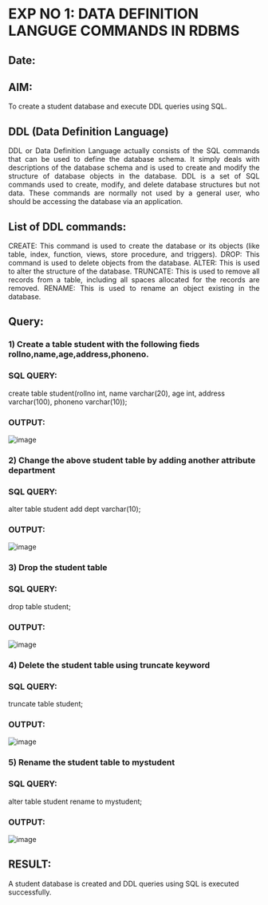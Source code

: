 # EXP NO 1: DATA DEFINITION LANGUGE COMMANDS IN RDBMS

## Date:

## AIM:
To create a student database and execute DDL queries using SQL.


## DDL (Data Definition Language)
<div align="justify">
DDL or Data Definition Language actually consists of the SQL commands that can be used to define the database schema. It simply deals with descriptions of the database schema and is used to create and modify the structure of database objects in the database. DDL is a set of SQL commands used to create, modify, and delete database structures but not data. These commands are normally not used by a general user, who should be accessing the database via an application.
</div>
 
## List of DDL commands: 
<div align="justify">
CREATE: This command is used to create the database or its objects (like table, index, function, views, store procedure, and triggers).
DROP: This command is used to delete objects from the database.
ALTER: This is used to alter the structure of the database.
TRUNCATE: This is used to remove all records from a table, including all spaces allocated for the records are removed.
RENAME: This is used to rename an object existing in the database.
</div>

## Query:
### 1) Create a table student with the following fieds rollno,name,age,address,phoneno.

### SQL QUERY: 
 create table student(rollno int, name varchar(20), age int, address varchar(100), phoneno varchar(10));

### OUTPUT:
![image](https://github.com/Prasannalakshmiganesan/F2_DBMS/assets/118610231/d4aa3c36-5743-47de-9de2-224d56eb89cd)

### 2) Change the above student table by adding another attribute department

### SQL QUERY: 
alter table student add dept varchar(10);

### OUTPUT:
![image](https://github.com/Prasannalakshmiganesan/F2_DBMS/assets/118610231/ee8bc4e5-fec4-40a5-9e06-0425fa150ecd)


### 3) Drop the student table
 
### SQL QUERY: 
drop table student;

### OUTPUT:
![image](https://github.com/Prasannalakshmiganesan/F2_DBMS/assets/118610231/3ce36d4e-d455-4bf7-b6fd-5153a7cd2465)


### 4) Delete the student table using truncate keyword

### SQL QUERY: 
truncate table student;

### OUTPUT:
![image](https://github.com/Prasannalakshmiganesan/F2_DBMS/assets/118610231/e1ec3d24-63ed-4c60-a715-1bd0ab54a09e)


### 5) Rename the student table to mystudent

### SQL QUERY: 
alter table student rename to mystudent;

### OUTPUT:
![image](https://github.com/Prasannalakshmiganesan/F2_DBMS/assets/118610231/53ea4f2d-ba7e-489b-8c95-96f689efa45a)

## RESULT:
A student database is created and DDL queries using SQL is executed successfully.
